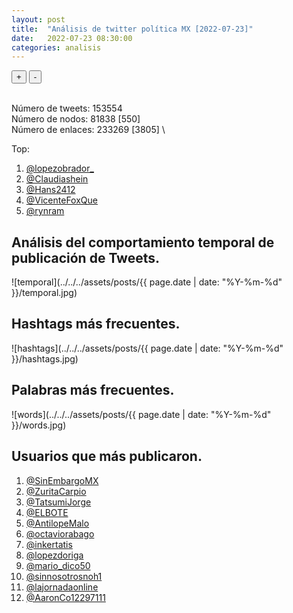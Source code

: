 ```yaml
---
layout: post
title:  "Análisis de twitter política MX [2022-07-23]"
date:   2022-07-23 08:30:00
categories: analisis
---
```


  <script src="https://d3js.org/d3-dsv.v1.min.js"></script>
  <script src="https://d3js.org/d3-fetch.v1.min.js"></script>
  <link rel="stylesheet" href="https://unpkg.com/simplebar@latest/dist/simplebar.css" />
  <link rel="stylesheet" href="../../../css/grafo.css" />
  <script src="https://unpkg.com/simplebar@latest/dist/simplebar.min.js"></script>
  <script src="https://virtual-alchemist.com/wp-content/uploads/2020/01/sigma.min_.js"></script>
  <script src="https://virtual-alchemist.com/wp-content/uploads/2020/01/sigma.parsers.gexf_.min_.js"></script>
  <script src="https://virtual-alchemist.com/wp-content/uploads/2020/01/sigma.renderers.parallelEdges.min_.js"></script>
  <script src="../../../assets/js/settings_net.js"></script>

  <section class="node-container">
    <div id="graph-container" class="nodes" style="width:100%;">
      <div id="selected-nodes"></div>
      <div class="node-controls">
      <datalist id="nodes-datalist"></datalist>
        <button type="button" id="zoom-in-button" class="zoom-button zoom-in">+</button>
        <button type="button" id="zoom-out-button" class="zoom-button zoom-out">-</button>
      </div>
    </div>
  </section>
<br>

Número de tweets: 153554 \
Número de nodos: 81838 [550] \
Número de enlaces: 233269 [3805] \

Top:
1.	[@lopezobrador_](https://twitter.com/lopezobrador_)
1.	[@Claudiashein](https://twitter.com/Claudiashein)
1.	[@Hans2412](https://twitter.com/Hans2412)
1.	[@VicenteFoxQue](https://twitter.com/VicenteFoxQue)
1.	[@rynram](https://twitter.com/rynram)

## Análisis del comportamiento temporal de publicación de Tweets.

![temporal](../../../assets/posts/{{ page.date | date: "%Y-%m-%d" }}/temporal.jpg)

## Hashtags más frecuentes.

![hashtags](../../../assets/posts/{{ page.date | date: "%Y-%m-%d" }}/hashtags.jpg)

## Palabras más frecuentes.

![words](../../../assets/posts/{{ page.date | date: "%Y-%m-%d" }}/words.jpg)

## Usuarios que más publicaron.

1.	[@SinEmbargoMX](https://twitter.com/SinEmbargoMX)
1.	[@ZuritaCarpio](https://twitter.com/ZuritaCarpio)
1.	[@TatsumiJorge](https://twitter.com/TatsumiJorge)
1.	[@ELBOTE](https://twitter.com/ELBOTE)
1.	[@AntilopeMalo](https://twitter.com/AntilopeMalo)
1.	[@octaviorabago](https://twitter.com/octaviorabago)
1.	[@inkertatis](https://twitter.com/inkertatis)
1.	[@lopezdoriga](https://twitter.com/lopezdoriga)
1.	[@mario_dico50](https://twitter.com/mario_dico50)
1.	[@sinnosotrosnoh1](https://twitter.com/sinnosotrosnoh1)
1.	[@lajornadaonline](https://twitter.com/lajornadaonline)
1.	[@AaronCo12297111](https://twitter.com/AaronCo12297111)

<script>
  // Initialise sigma with settings
  var s = new sigma({
      renderers: [
        {
          type: 'canvas',
          container: document.getElementById('graph-container'),
          freeStyle: true
        }
      ],
      settings: {
        minNodeSize: .1,
        maxNodeSize: 10,
        minEdgeSize: 0.04,
        maxEdgeSize: 0.2,
        defaultEdgeType: "curve", // only works on canvas renderer
        minArrowSize: 3,
        //labelColor: "node",
        labelHoverBGColor: "default",
        defaultHoverLabelBGColor: "#171c1c",
        defaultLabelHoverColor: "#ddd",
        font: "Poppins",
        drawLabels: true,
        mouseWheelEnabled: true,
        doubleClickEnabled: true,
        touchEnabled: true,
        labelThreshold: 1,
        labelSize: "proportional",
        labelSizeRatio: 2,
        minArrowSize: 10
      },
  });
  
// Load data to the graph
    sigma.parsers.gexf('../../../assets/posts/{{ page.date | date: "%Y-%m-%d" }}/filter_net.gexf', s,
      function (s) {
        s.refresh();

        var zoomInButton = document.getElementById('zoom-in-button');
        zoomInButton.addEventListener("click", zoomIn);
        var zoomOutButton = document.getElementById('zoom-out-button');
        zoomOutButton.addEventListener("click", zoomOut);
      });

    function zoomIn() {
      var c = s.camera;
      c.goTo({
        ratio: c.ratio / c.settings('zoomingRatio')
      });
    }

    function zoomOut() {
      var c = s.camera;
      c.goTo({
        ratio: c.ratio * c.settings('zoomingRatio')
      });
    }
</script>